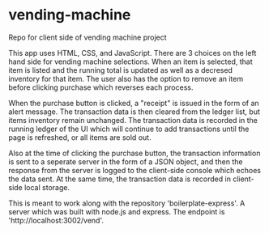# vending-machine
Repo for client side of vending machine project


This app uses HTML, CSS, and JavaScript. There are 3 choices on the left hand side for vending machine selections. When an item is selected, that item is listed and the running total is updated as well as a decresed inventory for that item. The user also has the option to remove an item before clicking purchase which reverses each process. 

When the purchase button is clicked, a "receipt" is issued in the form of an alert message. The transaction data is then cleared from the ledger list, but items inventory remain unchanged. The transaction data is recorded in the running ledger of the UI which will continue to add transactions until the page is refreshed, or all items are sold out. 

Also at the time of clicking the purchase button, the transaction information is sent to a seperate server in the form of a JSON object, and then the response from the server is logged to the client-side console which echoes the data sent. At the same time, the transaction data is recorded in client-side local storage.

This is meant to work along with the repository 'boilerplate-express'. A  server which was built with node.js and express. The endpoint is 'http://localhost:3002/vend'. 
